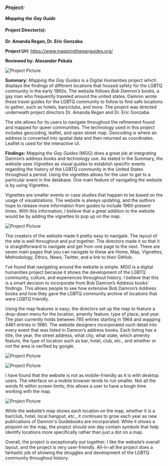 ### _Project:_  
**_Mapping the Gay Guide_**

#### **Project Director(s):**
**Dr. Amanda Regan, Dr. Eric Gonzaba**

**Project Url:** https://www.mappingthegayguides.org/


**Reviewed by:
Alexander Pekala**

![Project Picture](https://2024Pekala.github.io/Alexander-Pekala/images/HomeScreenMGG.png)

**Summary:** _Mapping the Gay Guides_ is a Digital Humanities project which displays the findings of different locations that housed safety for the LGBTQ community in the early 1960s. The website follows _Bob Damron’s_ books, a gay man who frequently traveled around the united states. Damron wrote these travel guides for the LGBTQ community to follow to find safe locations to gather, such as hotels, bars/clubs, and more. The project was directed underneath project directors Dr. Amanda Regan and Dr. Eric Gonzaba. 

The site allows for its users to navigate throughout the refinement found and mapped for queer communities.  The technology used in this project includes geocoding, leaflet, and open street map. Geocoding is where an address is converted into spatial data and then returned as coordinates. Leaflet is used for the interactive UI.


**Findings:** _Mapping the Gay Guides_ (MGG) does a great job at integrating Damron’s address books and technology use. As stated in the Summary, the website uses Vignettes as visual guides to establish specific events regarding the history of the LGBTQ community in the United States throughout a period. Using the vignettes allows for the user to get to a particular event in the database. One main feature of navigating the website is by using Vignettes. 

Vignettes are smaller events or case studies that happen to be based on the usage of visualizations. The website is always updating, and the authors hope to release more information from guides to include 1960-present times. With this information, I believe that a great addition to the website would be by adding the vignettes to pop up on the map. 

![Project Picture](https://2024Pekala.github.io/Alexander-Pekala/images/Vignettes.png)




The creators of the website made it pretty easy to navigate. The layout of the site is well throughout and put together. The directors made it so that it is straightforward to navigate and get from one page to the next. There are seven main pages that you can navigate to these are Home, Map, Vignettes, Methodology, Ethics, News, Twitter, and a link to their GitHub. 

I’ve found that navigating around the website is simple. _MGG_ is a digital humanities project because it shows the development of the LGBTQ community, culture, and experiences throughout history. I believe that this is a smart decision to incorporate from Bob Damron’s Address books’ findings. This allows people to see how extensive Bob Damron’s Address books and how they gave the LGBTQ community archive of locations that were LGBTQ friendly.  


Using the map features is easy; the directors set up the map to feature a drop-down menu for the location, amenity feature, type of place, and year. The plan currently holds between 785 entries starting in 1964 and wapping 4461 entries in 1980. The website designers incorporated such detail into every event that was listed in Damron’s address books. Each listing has a title, the year, the street address, what city, what state, which amenity feature, the type of location such as bar, hotel, club, etc., and whether or not the area is verified by google. 
 
 ![Project Picture](https://2024Pekala.github.io/Alexander-Pekala/images/MGGmap.png)
 
 
 
 ![Project Picture](https://2024Pekala.github.io/Alexander-Pekala/images/MGGData.png)
 
 
 I have found that the website is not as mobile-friendly as it is with desktop users. The interface on a mobile browser tends to run smaller. Not all the words fit within screen limits; this allows a user to have a tough time working with the map. 
 
  ![Project Picture](https://2024Pekala.github.io/Alexander-Pekala/images/MobileMapMGG.png)

While the website’s map shows each location on the map, whether it is a bar/club, hotel, local hangout, etc., it continues to grow each year as new publications of Damron's Guidebooks are incorporated. While it shows a pinpoint on the map, the project should one day contain symbols that help identify locations more specifically rather than just a dot on a map.





Overall, the project is exceptionally put together; I like the website’s overall layout, and the project is very user-friendly. All-in-all the project does a fantastic job of showing the struggles and development of the LGBTQ community throughout history. 



